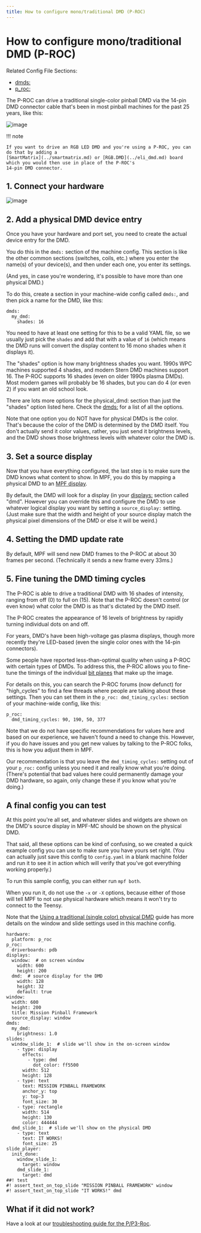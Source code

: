 ```yaml
---
title: How to configure mono/traditional DMD (P-ROC)
---
```


# How to configure mono/traditional DMD (P-ROC)


Related Config File Sections:

* [dmds:](../../config/dmds.md)
* [p_roc:](../../config/p_roc.md)

The P-ROC can drive a traditional single-color pinball DMD via the
14-pin DMD connector cable that's been in most pinball machines for the
past 25 years, like this:

![image](../images/display_mono_dmd.jpg)

!!! note

    If you want to drive an RGB LED DMD and you're using a P-ROC, you can
    do that by adding a
    [SmartMatrix](../smartmatrix.md) or [RGB.DMD](../eli_dmd.md) board which you would then use in place of the P-ROC's
    14-pin DMD connector.

## 1. Connect your hardware

![image](../images/physical_dmd_in_backbox.jpg)

## 2. Add a physical DMD device entry

Once you have your hardware and port set, you need to create the actual
device entry for the DMD.

You do this in the `dmds:` section of the machine config. This section
is like the other common sections (switches, coils, etc.) where you
enter the name(s) of your device(s), and then under each one, you enter
its settings.

(And yes, in case you're wondering, it's possible to have more than
one physical DMD.)

To do this, create a section in your machine-wide config called `dmds:`,
and then pick a name for the DMD, like this:

``` mpf-config
dmds:
  my_dmd:
    shades: 16
```

You need to have at least one setting for this to be a valid YAML file,
so we usually just pick the `shades` and add that with a value of `16`
(which means the DMD runs will convert the display content to 16 mono
shades when it displays it).

The "shades" option is how many brightness shades you want. 1990s WPC
machines supported 4 shades, and modern Stern DMD machines support 16.
The P-ROC supports 16 shades (even on older 1990s plasma DMDs). Most
modern games will probably be 16 shades, but you can do 4 (or even 2) if
you want an old school look.

There are lots more options for the physical_dmd: section than just the
"shades" option listed here. Check the
[dmds:](../../config/dmds.md) for a list of all the
options.

Note that one option you do NOT have for physical DMDs is the color.
That's because the color of the DMD is determined by the DMD itself.
You don't actually send it color values, rather, you just send it
brightness levels, and the DMD shows those brightness levels with
whatever color the DMD is.

## 3. Set a source display

Now that you have everything configured, the last step is to make sure
the DMD knows what content to show. In MPF, you do this by mapping a
physical DMD to an
[MPF display](../../mc/displays/index.md).

By default, the DMD will look for a display (in your
[displays:](../../config/displays.md) section called "dmd".
However you can override this and configure the DMD to use whatever
logical display you want by setting a `source_display:` setting. (Just
make sure that the width and height of your source display match the
physical pixel dimensions of the DMD or else it will be weird.)

## 4. Setting the DMD update rate

By default, MPF will send new DMD frames to the P-ROC at about 30 frames
per second. (Technically it sends a new frame every 33ms.)

## 5. Fine tuning the DMD timing cycles

The P-ROC is able to drive a traditional DMD with 16 shades of
intensity, ranging from off (0) to full on (15). Note that the P-ROC
doesn't control (or even know) what color the DMD is as that's
dictated by the DMD itself.

The P-ROC creates the appearance of 16 levels of brightness by rapidly
turning individual dots on and off.

For years, DMD's have been high-voltage gas plasma displays, though
more recently they're LED-based (even the single color ones with the
14-pin connectors).

Some people have reported less-than-optimal quality when using a P-ROC
with certain types of DMDs. To address this, the P-ROC allows you to
fine-tune the timings of the individual [bit
planes](https://en.wikipedia.org/wiki/Bit_plane) that make up the image.

For details on this, you can search the P-ROC forums (now defunct) for
"high_cycles" to find a few threads where people are talking about
these settings. Then you can set them in the `p_roc: dmd_timing_cycles:`
section of your machine-wide config, like this:

``` mpf-config
p_roc:
  dmd_timing_cycles: 90, 190, 50, 377
```

Note that we do not have specific recommendations for values here and
based on our experience, we haven't found a need to change this.
However, if you do have issues and you get new values by talking to the
P-ROC folks, this is how you adjust them in MPF.

Our recommendation is that you leave the `dmd_timing_cycles:` setting
out of your `p_roc:` config unless you need it and really know what
you're doing. (There's potential that bad values here could
permanently damage your DMD hardware, so again, only change these if you
know what you're doing.)

## A final config you can test

At this point you're all set, and whatever slides and widgets are shown
on the DMD's source display in MPF-MC should be shown on the physical
DMD.

That said, all these options can be kind of confusing, so we created a
quick example config you can use to make sure you have yours set right.
(You can actually just save this config to `config.yaml` in a blank
machine folder and run it to see it in action which will verify that
you've got everything working properly.)

To run this sample config, you can either run `mpf both`.

When you run it, do not use the `-x` or `-X` options, because either of
those will tell MPF to not use physical hardware which means it won't
try to connect to the Teensy.

Note that the [Using a traditional (single color) physical DMD](../../mc/displays/dmd.md)
guide has more details on the window and slide settings used in this
machine config.

``` mpf-mc-config
hardware:
  platform: p_roc
p_roc:
  driverboards: pdb
displays:
  window:  # on screen window
    width: 600
    height: 200
  dmd:  # source display for the DMD
    width: 128
    height: 32
    default: true
window:
  width: 600
  height: 200
  title: Mission Pinball Framework
  source_display: window
dmds:
  my_dmd:
    brightness: 1.0
slides:
  window_slide_1:  # slide we'll show in the on-screen window
    - type: display
      effects:
        - type: dmd
          dot_color: ff5500
      width: 512
      height: 128
    - type: text
      text: MISSION PINBALL FRAMEWORK
      anchor_y: top
      y: top-3
      font_size: 30
    - type: rectangle
      width: 514
      height: 130
      color: 444444
  dmd_slide_1:  # slide we'll show on the physical DMD
    - type: text
      text: IT WORKS!
      font_size: 25
slide_player:
  init_done:
    window_slide_1:
      target: window
    dmd_slide_1:
      target: dmd
##! test
#! assert_text_on_top_slide "MISSION PINBALL FRAMEWORK" window
#! assert_text_on_top_slide "IT WORKS!" dmd
```

## What if it did not work?

Have a look at our
[troubleshooting guide for the P/P3-Roc](../../troubleshooting/index.md).
